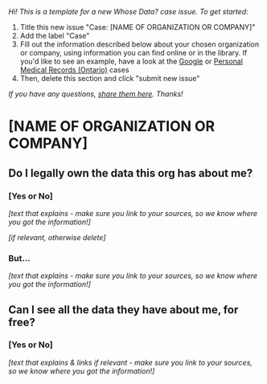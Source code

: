 _Hi! This is a template for a new Whose Data? case issue. To get started:_
1. Title this new issue "Case: [NAME OF ORGANIZATION OR COMPANY]"
2. Add the label "Case"
3. Fill out the information described below about your chosen organization or company, using information you can find online or in the library. If you'd like to see an example, have a look at the [Google](https://github.com/samanthaburton/whose_data/issues/7) or [Personal Medical Records (Ontario)](https://github.com/samanthaburton/whose_data/issues/6) cases
4. Then, delete this section and click "submit new issue"

_If you have any questions, [share them here](https://github.com/samanthaburton/whose_data/issues/22). Thanks!_

# [NAME OF ORGANIZATION OR COMPANY]

## Do I legally own the data this org has about me?
### [Yes or No]
_[text that explains - make sure you link to your sources, so we know where you got the information!]_

_[if relevant, otherwise delete]_
### But...
_[text that explains - make sure you link to your sources, so we know where you got the information!]_

## Can I see all the data they have about me, for free?
### [Yes or No]
_[text that explains & links if relevant - make sure you link to your sources, so we know where you got the information!]_
